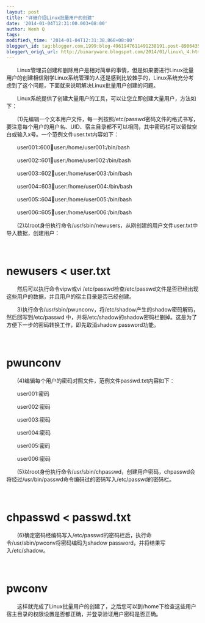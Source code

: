 ```yaml
--- 
layout: post 
title: "详细介绍Linux批量用户的创建" 
date: '2014-01-04T12:31:00.003+08:00' 
author: Wenh Q
tags:
modified\_time: '2014-01-04T12:31:38.868+08:00' 
blogger\_id: tag:blogger.com,1999:blog-4961947611491238191.post-8906435845794967481
blogger\_orig\_url: http://binaryware.blogspot.com/2014/01/linux\_4.html
---
```

　　Linux管理员创建和删除用户是相对简单的事情，但是如果要进行Linux批量用户的创建相信刚学Linux系统管理的人还是感到比较棘手的，Linux系统充分考虑到了这个问题，下面就来说明解决Linux批量用户创建的问题。





　　Linux系统提供了创建大量用户的工具，可以让您立即创建大量用户，方法如下：



　　(1)先编辑一个文本用户文件，每一列按照/etc/passwd密码文件的格式书写，要注意每个用户的用户名、UID、宿主目录都不可以相同，其中密码栏可以留做空白或输入x号。一个范例文件user.txt内容如下：



　　user001::600:100:user:/home/user001:/bin/bash



　　user002::601:100:user:/home/user002:/bin/bash



　　user003::602:100:user:/home/user003:/bin/bash



　　user004::603:100:user:/home/user004:/bin/bash



　　user005::604:100:user:/home/user005:/bin/bash



　　user006::605:100:user:/home/user006:/bin/bash



　　(2)以root身份执行命令/usr/sbin/newusers，从刚创建的用户文件user.txt中导入数据，创建用户：



　　
# newusers &lt; user.txt



　　然后可以执行命令vipw或vi
/etc/passwd检查/etc/passwd文件是否已经出现这些用户的数据，并且用户的宿主目录是否已经创建。



　　3)执行命令/usr/sbin/pwunconv，将/etc/shadow产生的shadow密码解码，然后回写到/etc/passwd
中，并将/etc/shadow的shadow密码栏删掉。这是为了方便下一步的密码转换工作，即先取消shadow
password功能。



　　
# pwunconv



　　(4)编辑每个用户的密码对照文件，范例文件passwd.txt内容如下：



　　user001:密码



　　user002:密码



　　user003:密码



　　user004:密码



　　user005:密码



　　user006:密码



　　(5)以root身份执行命令/usr/sbin/chpasswd，创建用户密码，chpasswd会将经过/usr/bin/passwd命令编码过的密码写入/etc/passwd的密码栏。



　　
# chpasswd &lt; passwd.txt



　　(6)确定密码经编码写入/etc/passwd的密码栏后，执行命令/usr/sbin/pwconv将密码编码为shadow
password，并将结果写入/etc/shadow。



　　
# pwconv



　　这样就完成了Linux批量用户的创建了，之后您可以到/home下检查这些用户宿主目录的权限设置是否都正确，并登录验证用户密码是否正确。
